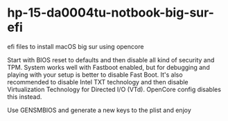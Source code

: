 # hp-15-da0004tu-notbook-big-sur-efi
efi files to install macOS big sur using opencore


Start with BIOS reset to defaults and then disable all kind of security and TPM. System works well with Fastboot enabled, but for debugging and playing with your setup is better to disable Fast Boot. It's also recommended to disable Intel TXT technology and then disable Virtualization Technology for Directed I/O (VTd). OpenCore config disables this instead.


Use GENSMBIOS and generate a new keys to the plist and enjoy
